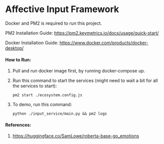 ﻿# Affective Input Framework

Docker and PM2 is required to run this project.

PM2 Installation Guide:
https://pm2.keymetrics.io/docs/usage/quick-start/

Docker Installation Guide:
https://www.docker.com/products/docker-desktop/

#### How to Run:

1. Pull and run docker image first, by running docker-compose up.
2. Run this command to start the services (might need to wait a bit for all the services to start):

   ```
   pm2 start ./ecosystem.config.js
   ```
3. To demo, run this command:

   ```
   python ./input_service/main.py && pm2 logs
   ```

#### References:

1. https://huggingface.co/SamLowe/roberta-base-go_emotions
